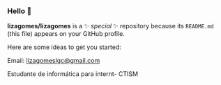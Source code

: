 ### Hello 👋


**lizagomes/lizagomes** is a ✨ _special_ ✨ repository because its `README.md` (this file) appears on your GitHub profile.

Here are some ideas to get you started:

Email: lizagomeslgc@gmail.com

Estudante de informática para internt- CTISM
